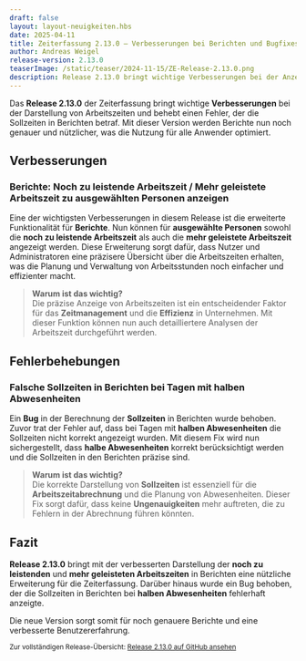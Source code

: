 ```yaml
---
draft: false
layout: layout-neuigkeiten.hbs
date: 2025-04-11
title: Zeiterfassung 2.13.0 – Verbesserungen bei Berichten und Bugfixes
author: Andreas Weigel
release-version: 2.13.0
teaserImage: /static/teaser/2024-11-15/ZE-Release-2.13.0.png
description: Release 2.13.0 bringt wichtige Verbesserungen bei der Anzeige der Arbeitszeiten und behebt Fehler in den Sollzeiten von Berichten.
---
```


Das **Release 2.13.0** der Zeiterfassung bringt wichtige **Verbesserungen** bei der Darstellung von Arbeitszeiten und behebt einen Fehler, der die Sollzeiten in Berichten betraf. Mit dieser Version werden Berichte nun noch genauer und nützlicher, was die Nutzung für alle Anwender optimiert.

<!-- more -->

## Verbesserungen

### Berichte: Noch zu leistende Arbeitszeit / Mehr geleistete Arbeitszeit zu ausgewählten Personen anzeigen

Eine der wichtigsten Verbesserungen in diesem Release ist die erweiterte Funktionalität für **Berichte**. Nun können für **ausgewählte Personen** sowohl die **noch zu leistende Arbeitszeit** als auch die **mehr geleistete Arbeitszeit** angezeigt werden. Diese Erweiterung sorgt dafür, dass Nutzer und Administratoren eine präzisere Übersicht über die Arbeitszeiten erhalten, was die Planung und Verwaltung von Arbeitsstunden noch einfacher und effizienter macht.

> **Warum ist das wichtig?**  
> Die präzise Anzeige von Arbeitszeiten ist ein entscheidender Faktor für das **Zeitmanagement** und die **Effizienz** in Unternehmen. Mit dieser Funktion können nun auch detailliertere Analysen der Arbeitszeit durchgeführt werden.

## Fehlerbehebungen

### Falsche Sollzeiten in Berichten bei Tagen mit halben Abwesenheiten

Ein **Bug** in der Berechnung der **Sollzeiten** in Berichten wurde behoben. Zuvor trat der Fehler auf, dass bei Tagen mit **halben Abwesenheiten** die Sollzeiten nicht korrekt angezeigt wurden. Mit diesem Fix wird nun sichergestellt, dass **halbe Abwesenheiten** korrekt berücksichtigt werden und die Sollzeiten in den Berichten präzise sind.

> **Warum ist das wichtig?**  
> Die korrekte Darstellung von **Sollzeiten** ist essenziell für die **Arbeitszeitabrechnung** und die Planung von Abwesenheiten. Dieser Fix sorgt dafür, dass keine **Ungenauigkeiten** mehr auftreten, die zu Fehlern in der Abrechnung führen könnten.

## Fazit

**Release 2.13.0** bringt mit der verbesserten Darstellung der **noch zu leistenden** und **mehr geleisteten Arbeitszeiten** in Berichten eine nützliche Erweiterung für die Zeiterfassung. Darüber hinaus wurde ein Bug behoben, der die Sollzeiten in Berichten bei **halben Abwesenheiten** fehlerhaft anzeigte.

Die neue Version sorgt somit für noch genauere Berichte und eine verbesserte Benutzererfahrung.

<sub>Zur vollständigen Release-Übersicht: [Release 2.13.0 auf GitHub ansehen](https://github.com/urlaubsverwaltung/zeiterfassung/releases/tag/zeiterfassung-2.13.0)</sub>
